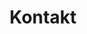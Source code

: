 ---
layout: "pages/contact.njk"

title: 'Kontakt'
description: 'Kontaktujte Taneční studio Ká a získejte informace o kurzech, rezervujte lekci nebo individuální hodiny. Jsme tu pro vás.'
permalink: 'kontakt/'

eleventyNavigation:
  key: Kontakt
  order: 600


landing:
  breadcrumbs:
    - title: Domů
      url: /

    - title: Kontakt


contentOne:
  topper: Kontaktujte nás
  heading: Máte otázky k našim tanečním kurzům?

  text: Spojte se s námi a staňte se součástí našeho tanečního světa. Rádi zodpovíme všechny vaše dotazy, poradíme s výběrem vhodného kurzu a přivítáme vás na některé z našich lekcí. Těšíme se na vás.

  imageUrl: /assets/images/about-us/about-us.jpg
  imageAlt: Instruktoři tanečního studia Ká

  items:
    - iconUrl: /assets/svgs/contact/telephone-fill.svg
      iconAlt: Ikona telefonu
      
      title: Telefon
      text: +420 777 621 941
      href: tel:+420777621941

    - iconUrl: /assets/svgs/contact/envelope-fill.svg
      iconAlt: Ikona obálky
      
      title: Email
      text: motyckovakaterina@gmail.com
      href: mailto:motyckovakaterina@gmail.com

  form:
    name: Jméno
    email: Email
    telephone: Telefon
    message: Zpráva

    submitDisclaimer: Odesláním formuláře souhlasíte se
    privacyPolicy: zpracováním osobních údajů

    submit: Odeslat
---